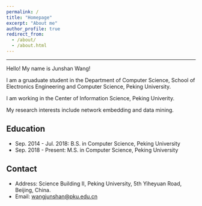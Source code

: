 ```yaml
---
permalink: /
title: "Homepage"
excerpt: "About me"
author_profile: true
redirect_from: 
  - /about/
  - /about.html
---
```


********

Hello! My name is Junshan Wang!

I am a gruaduate student in the Department of Computer Science, School of Electronics Engineering and Computer Science, Peking University.

I am working in the Center of Information Science, Peking Univerity.

My research interests include network embedding and data mining.

## Education
  - Sep. 2014 - Jul. 2018: B.S. in Computer Science, Peking University
  - Sep. 2018 - Present: M.S. in Computer Science, Peking University

## Contact
  - Address: Science Building II, Peking University, 5th Yiheyuan Road, Beijing, China. 
  - Email: wangjunshan@pku.edu.cn
